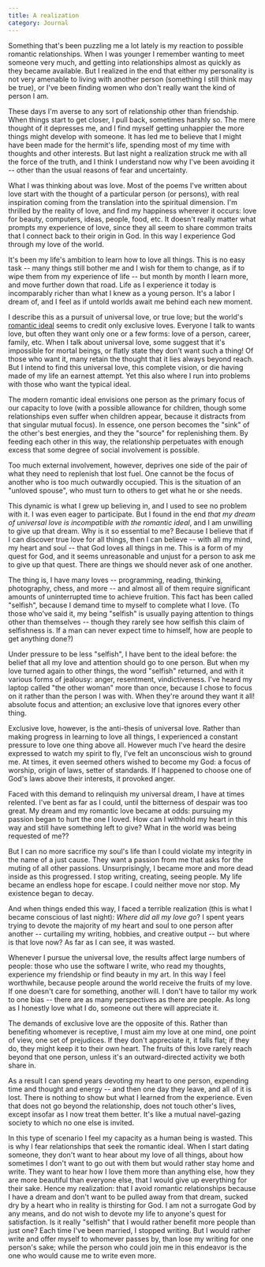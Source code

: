 ```yaml
---
title: A realization
category: Journal
---
```


Something that's been puzzling me a lot lately is my reaction to
possible romantic relationships.  When I was younger I remember wanting
to meet someone very much, and getting into relationships almost as
quickly as they became available.  But I realized in the end that either
my personality is not very amenable to living with another person
(something I still think may be true), or I've been finding women who
don't really want the kind of person I am.

These days I'm averse to any sort of relationship other than friendship.
When things start to get closer, I pull back, sometimes harshly so.  The
mere thought of it depresses me, and I find myself getting unhappier the
more things might develop with someone.  It has led me to believe that I
might have been made for the hermit's life, spending most of my time
with thoughts and other interests.  But last night a realization struck
me with all the force of the truth, and I think I understand now why
I've been avoiding it -- other than the usual reasons of fear and
uncertainty.

What I was thinking about was love.  Most of the poems I've written
about love start with the thought of a particular person (or persons),
with real inspiration coming from the translation into the spiritual
dimension.  I'm thrilled by the reality of love, and find my happiness
wherever it occurs: love for beauty, computers, ideas, people, food,
etc.  It doesn't really matter what prompts my experience of love, since
they all seem to share common traits that I connect back to their origin
in God.  In this way I experience God through my love of the world.

It's been my life's ambition to learn how to love all things.  This is
no easy task -- many things still bother me and I wish for them to
change, as if to wipe them from my experience of life -- but month by
month I learn more, and move further down that road.  Life as I
experience it today is incomparably richer than what I knew as a young
person.  It's a labor I dream of, and I feel as if untold worlds await
me behind each new moment.

I describe this as a pursuit of universal love, or true love; but the
world's [romantic ideal](romantic.ideal) seems to credit only exclusive loves.  Everyone I
talk to wants love, but often they want only one or a few forms: love of
a person, career, family, etc.  When I talk about universal love, some
suggest that it's impossible for mortal beings, or flatly state they
don't want such a thing!  Of those who want it, many retain the thought
that it lies always beyond reach.  But I intend to find this universal
love, this complete vision, or die having made of my life an earnest
attempt.  Yet this also where I run into problems with those who want
the typical ideal.

The modern romantic ideal envisions one person as the primary focus of
our capacity to love (with a possible allowance for children, though
some relationships even suffer when children appear, because it
distracts from that singular mutual focus).  In essence, one person
becomes the "sink" of the other's best energies, and they the "source"
for replenishing them.  By feeding each other in this way, the
relationship perpetuates with enough excess that some degree of social
involvement is possible.

Too much external involvement, however, deprives one side of the pair of
what they need to replenish that lost fuel.  One cannot be the focus of
another who is too much outwardly occupied.  This is the situation of an
"unloved spouse", who must turn to others to get what he or she needs.

This dynamic is what I grew up believing in, and I used to see no
problem with it.  I was even eager to participate.  But I found in the
end *that my dream of universal love is incompatible with the romantic
ideal*, and I am unwilling to give up that dream.  Why is it so essential
to me?  Because I believe that if I can discover true love for all
things, then I can believe -- with all my mind, my heart and soul --
that God loves all things in me.  This is a form of my quest for God,
and it seems unreasonable and unjust for a person to ask me to give up
that quest.  There are things we should never ask of one another.

The thing is, I have many loves -- programming, reading, thinking,
photography, chess, and more -- and almost all of them require
significant amounts of uninterrupted time to achieve fruition.  This
fact has been called "selfish", because I demand time to myself to
complete what I love.  (To those who've said it, my being "selfish" is
usually paying attention to things other than themselves -- though they
rarely see how selfish this claim of selfishness is.  If a man can never
expect time to himself, how are people to get anything done?)

Under pressure to be less "selfish", I have bent to the ideal before:
the belief that all my love and attention should go to one person.  But
when my love turned again to other things, the word "selfish" returned,
and with it various forms of jealousy: anger, resentment,
vindictiveness.  I've heard my laptop called "the other woman" more than
once, because I chose to focus on it rather than the person I was with.
When they're around they want it all! absolute focus and attention; an
exclusive love that ignores every other thing.

Exclusive love, however, is the anti-thesis of universal love.  Rather
than making progress in learning to love all things, I experienced a
constant pressure to love one thing above all.  However much I've heard
the desire expressed to watch my spirit to fly, I've felt an unconscious
wish to ground me.  At times, it even seemed others wished to become my
God: a focus of worship, origin of laws, setter of standards.  If I
happened to choose one of God's laws above their interests, it provoked
anger.

Faced with this demand to relinquish my universal dream, I have at times
relented.  I've bent as far as I could, until the bitterness of despair
was too great.  My dream and my romantic love became at odds: pursuing
my passion began to hurt the one I loved.  How can I withhold my heart
in this way and still have something left to give?  What in the world
was being requested of me??

But I can no more sacrifice my soul's life than I could violate my
integrity in the name of a just cause.  They want a passion from me that
asks for the muting of all other passions.  Unsurprisingly, I became
more and more dead inside as this progressed.  I stop writing, creating,
seeing people.  My life became an endless hope for escape.  I could
neither move nor stop.  My existence began to decay.

And when things ended this way, I faced a terrible realization (this is
what I became conscious of last night): *Where did all my love go*?  I
spent years trying to devote the majority of my heart and soul to one
person after another -- curtailing my writing, hobbies, and creative
output -- but where is that love now?  As far as I can see, it was
wasted.

Whenever I pursue the universal love, the results affect large numbers
of people: those who use the software I write, who read my thoughts,
experience my friendship or find beauty in my art.  In this way I feel
worthwhile, because people around the world receive the fruits of my
love.  If one doesn't care for something, another will.  I don't have to
tailor my work to one bias -- there are as many perspectives as there
are people.  As long as I honestly love what I do, someone out there
will appreciate it.

The demands of exclusive love are the opposite of this.  Rather than
benefiting whomever is receptive, I must aim my love at one mind, one
point of view, one set of prejudices.  If they don't appreciate it, it
falls flat; if they do, they might keep it to their own heart.  The
fruits of this love rarely reach beyond that one person, unless it's an
outward-directed activity we both share in.

As a result I can spend years devoting my heart to one person, expending
time and thought and energy -- and then one day they leave, and all of
it is lost.  There is nothing to show but what I learned from the
experience.  Even that does not go beyond the relationship, does not
touch other's lives, except insofar as I now treat them better.  It's
like a mutual navel-gazing society to which no one else is invited.

In this type of scenario I feel my capacity as a human being is wasted.
This is why I fear relationships that seek the romantic ideal.  When I
start dating someone, they don't want to hear about my love of all
things, about how sometimes I don't want to go out with them but would
rather stay home and write.  They want to hear how I love them more than
anything else, how they are more beautiful than everyone else, that I
would give up everything for their sake.  Hence my realization: that I
avoid romantic relationships because I have a dream and don't want to be
pulled away from that dream, sucked dry by a heart who in reality is
thirsting for God.  I am not a surrogate God by any means, and do not
wish to devote my life to anyone's quest for satisfaction.  Is it really
"selfish" that I would rather benefit more people than just one?  Each
time I've been married, I stopped writing.  But I would rather write and
offer myself to whomever passes by, than lose my writing for one
person's sake; while the person who could join me in this endeavor is
the one who would cause me to write even more.


